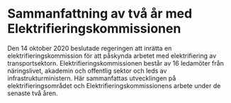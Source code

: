 # Sammanfattning av två år med Elektrifieringskommissionen

Den 14 oktober 2020 beslutade regeringen att inrätta en elektrifieringskommission för att påskynda arbetet med elektrifiering av transportsektorn. Elektrifieringskommissionen består av 16 ledamöter från näringslivet, akademin och offentlig sektor och leds av infrastrukturministern. Här sammanfattas utvecklingen på elektrifieringsområdet och Elektrifieringskommissionens arbete under de senaste två åren.
